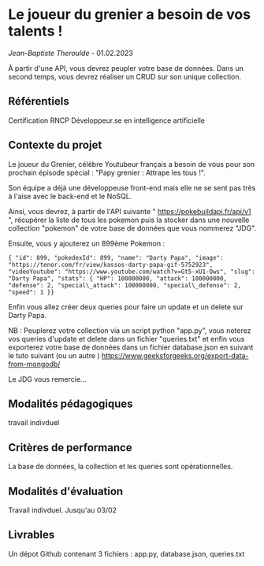 # Le joueur du grenier a besoin de vos talents !

*Jean-Baptiste Theroulde* - 01.02.2023

À partir d'une API, vous devrez peupler votre base de données. Dans un second temps, vous devrez réaliser un CRUD sur son unique collection.

## Référentiels
Certification RNCP Développeur.se en intelligence artificielle


## Contexte du projet

Le joueur du Grenier, célèbre Youtubeur français a besoin de vous pour son prochain épisode spécial : "Papy grenier : Attrape les tous !".

Son équipe a déjà une développeuse front-end mais elle ne se sent pas très à l'aise avec le back-end et le NoSQL.

Ainsi, vous devrez, à partir de l'API suivante " https://pokebuildapi.fr/api/v1 ", récupérer la liste de tous les pokemon puis la stocker dans une nouvelle collection "pokemon" de votre base de données que vous nommerez "JDG".

Ensuite, vous y ajouterez un 899ème Pokemon :

    { "id": 899, "pokedexId": 899, "name": "Darty Papa", "image": "https://tenor.com/fr/view/kassos-darty-papa-gif-5752923", "videoYoutube": "https://www.youtube.com/watch?v=Gt5-xU1-Ows", "slug": "Darty Papa", "stats": { "HP": 100000000, "attack": 100000000, "defense": 2, "special\_attack": 100000000, "special\_defense": 2, "speed": 1 }}


Enfin vous allez créer deux queries pour faire un update et un delete sur Darty Papa.

NB : Peuplerez votre collection via un script python "app.py", vous noterez vos queries d'update et delete dans un fichier "queries.txt" et enfin vous exporterez votre base de données dans un fichier database.json en suivant le tuto suivant (ou un autre ) https://www.geeksforgeeks.org/export-data-from-mongodb/

Le JDG vous remercie...
​
## Modalités pédagogiques

travail indivduel

## Critères de performance

La base de données, la collection et les queries sont opérationnelles.

## Modalités d'évaluation

Travail indivduel. Jusqu'au 03/02

## Livrables

Un dépot Github contenant 3 fichiers : app.py,  database.json, queries.txt